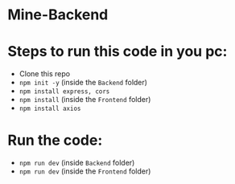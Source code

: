 # Mine-Backend

# Steps to run this code in you pc:
- Clone this repo
- `npm init -y` (inside the `Backend` folder)
- `npm install express, cors`
- `npm install` (inside the `Frontend` folder)
- `npm install axios`

# Run the code:
- `npm run dev` (inside `Backend` folder)
- `npm run dev` (inside the `Frontend` folder)
